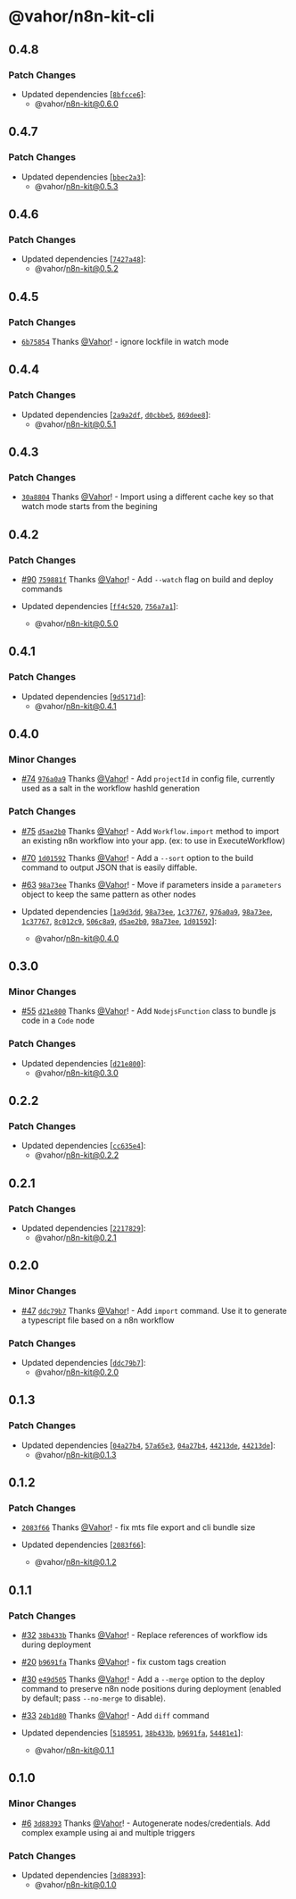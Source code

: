 # @vahor/n8n-kit-cli

## 0.4.8

### Patch Changes

- Updated dependencies [[`8bfcce6`](https://github.com/Vahor/n8n-kit/commit/8bfcce6574170c0641162ab5e8fd2b758d15dc7b)]:
  - @vahor/n8n-kit@0.6.0

## 0.4.7

### Patch Changes

- Updated dependencies [[`bbec2a3`](https://github.com/Vahor/n8n-kit/commit/bbec2a3e6aeec6c0de92b3c47bdc308900a3a0d2)]:
  - @vahor/n8n-kit@0.5.3

## 0.4.6

### Patch Changes

- Updated dependencies [[`7427a48`](https://github.com/Vahor/n8n-kit/commit/7427a48e2febd8b19738ab6e9cc874c6611b8aa2)]:
  - @vahor/n8n-kit@0.5.2

## 0.4.5

### Patch Changes

- [`6b75854`](https://github.com/Vahor/n8n-kit/commit/6b7585492e674c88abde529b065b2cbe5a34f90a) Thanks [@Vahor](https://github.com/Vahor)! - ignore lockfile in watch mode

## 0.4.4

### Patch Changes

- Updated dependencies [[`2a9a2df`](https://github.com/Vahor/n8n-kit/commit/2a9a2dfeec3d5fcf0598b90c1137ecffd66302a9), [`d0cbbe5`](https://github.com/Vahor/n8n-kit/commit/d0cbbe582a5e0977421f7344195b9c628874473c), [`869dee8`](https://github.com/Vahor/n8n-kit/commit/869dee8c059b1aee52946d867f0be0d3d9647315)]:
  - @vahor/n8n-kit@0.5.1

## 0.4.3

### Patch Changes

- [`30a8804`](https://github.com/Vahor/n8n-kit/commit/30a8804f15c709d2ecb167dbebff619138c88836) Thanks [@Vahor](https://github.com/Vahor)! - Import using a different cache key so that watch mode starts from the begining

## 0.4.2

### Patch Changes

- [#90](https://github.com/Vahor/n8n-kit/pull/90) [`759881f`](https://github.com/Vahor/n8n-kit/commit/759881f651a1cbae67e53f284715d61fc497d48f) Thanks [@Vahor](https://github.com/Vahor)! - Add `--watch` flag on build and deploy commands

- Updated dependencies [[`ff4c520`](https://github.com/Vahor/n8n-kit/commit/ff4c520e87e6db717abc033b86a7372b23492d81), [`756a7a1`](https://github.com/Vahor/n8n-kit/commit/756a7a1aa75538505d18d7c41e240577baa9e0fb)]:
  - @vahor/n8n-kit@0.5.0

## 0.4.1

### Patch Changes

- Updated dependencies [[`9d5171d`](https://github.com/Vahor/n8n-kit/commit/9d5171d3f871b396c4040915681b211010fcb04a)]:
  - @vahor/n8n-kit@0.4.1

## 0.4.0

### Minor Changes

- [#74](https://github.com/Vahor/n8n-kit/pull/74) [`976a0a9`](https://github.com/Vahor/n8n-kit/commit/976a0a9de63ae0f16097041eab1bbc7de8a77918) Thanks [@Vahor](https://github.com/Vahor)! - Add `projectId` in config file, currently used as a salt in the workflow hashId generation

### Patch Changes

- [#75](https://github.com/Vahor/n8n-kit/pull/75) [`d5ae2b0`](https://github.com/Vahor/n8n-kit/commit/d5ae2b050abc89951a4144c4884790983b380ab2) Thanks [@Vahor](https://github.com/Vahor)! - Add `Workflow.import` method to import an existing n8n workflow into your app. (ex: to use in ExecuteWorkflow)

- [#70](https://github.com/Vahor/n8n-kit/pull/70) [`1d01592`](https://github.com/Vahor/n8n-kit/commit/1d0159268c127d762de6bc2396b2bb8dbc89f4c5) Thanks [@Vahor](https://github.com/Vahor)! - Add a `--sort` option to the build command to output JSON that is easily diffable.

- [#63](https://github.com/Vahor/n8n-kit/pull/63) [`98a73ee`](https://github.com/Vahor/n8n-kit/commit/98a73ee26e295504c723b8d20c068e9dd55c0890) Thanks [@Vahor](https://github.com/Vahor)! - Move if parameters inside a `parameters` object to keep the same pattern as other nodes

- Updated dependencies [[`1a9d3dd`](https://github.com/Vahor/n8n-kit/commit/1a9d3dddff47fca9e34aab9107c0dee7176aea29), [`98a73ee`](https://github.com/Vahor/n8n-kit/commit/98a73ee26e295504c723b8d20c068e9dd55c0890), [`1c37767`](https://github.com/Vahor/n8n-kit/commit/1c377671c54eac93676e5ef1154db636c8d54b3e), [`976a0a9`](https://github.com/Vahor/n8n-kit/commit/976a0a9de63ae0f16097041eab1bbc7de8a77918), [`98a73ee`](https://github.com/Vahor/n8n-kit/commit/98a73ee26e295504c723b8d20c068e9dd55c0890), [`1c37767`](https://github.com/Vahor/n8n-kit/commit/1c377671c54eac93676e5ef1154db636c8d54b3e), [`8c012c9`](https://github.com/Vahor/n8n-kit/commit/8c012c91ba8449dee3cdaa3e82fffab19499b939), [`506c8a9`](https://github.com/Vahor/n8n-kit/commit/506c8a9ef95a7d0ee283b42242dbe02a97f2d48b), [`d5ae2b0`](https://github.com/Vahor/n8n-kit/commit/d5ae2b050abc89951a4144c4884790983b380ab2), [`98a73ee`](https://github.com/Vahor/n8n-kit/commit/98a73ee26e295504c723b8d20c068e9dd55c0890), [`1d01592`](https://github.com/Vahor/n8n-kit/commit/1d0159268c127d762de6bc2396b2bb8dbc89f4c5)]:
  - @vahor/n8n-kit@0.4.0

## 0.3.0

### Minor Changes

- [#55](https://github.com/Vahor/n8n-kit/pull/55) [`d21e800`](https://github.com/Vahor/n8n-kit/commit/d21e800eb8c504bdc9c04f54b20c487d42f09c0c) Thanks [@Vahor](https://github.com/Vahor)! - Add `NodejsFunction` class to bundle js code in a `Code` node

### Patch Changes

- Updated dependencies [[`d21e800`](https://github.com/Vahor/n8n-kit/commit/d21e800eb8c504bdc9c04f54b20c487d42f09c0c)]:
  - @vahor/n8n-kit@0.3.0

## 0.2.2

### Patch Changes

- Updated dependencies [[`cc635e4`](https://github.com/Vahor/n8n-kit/commit/cc635e4f2c066fabee253c15c19c82e86b256a2f)]:
  - @vahor/n8n-kit@0.2.2

## 0.2.1

### Patch Changes

- Updated dependencies [[`2217829`](https://github.com/Vahor/n8n-kit/commit/221782925a063377d8cdf89ebe6c121a65556ae8)]:
  - @vahor/n8n-kit@0.2.1

## 0.2.0

### Minor Changes

- [#47](https://github.com/Vahor/n8n-kit/pull/47) [`ddc79b7`](https://github.com/Vahor/n8n-kit/commit/ddc79b752dab214c39d0dfc019db5f76dbb7c62a) Thanks [@Vahor](https://github.com/Vahor)! - Add `import` command. Use it to generate a typescript file based on a n8n workflow

### Patch Changes

- Updated dependencies [[`ddc79b7`](https://github.com/Vahor/n8n-kit/commit/ddc79b752dab214c39d0dfc019db5f76dbb7c62a)]:
  - @vahor/n8n-kit@0.2.0

## 0.1.3

### Patch Changes

- Updated dependencies [[`04a27b4`](https://github.com/Vahor/n8n-kit/commit/04a27b4f34071428c2dc4a677eb55d1edcda7c23), [`57a65e3`](https://github.com/Vahor/n8n-kit/commit/57a65e3ce8c00c14f2a7ce2abb0648f88040bb0b), [`04a27b4`](https://github.com/Vahor/n8n-kit/commit/04a27b4f34071428c2dc4a677eb55d1edcda7c23), [`44213de`](https://github.com/Vahor/n8n-kit/commit/44213de27009f1187828f941959109d33176e8cb), [`44213de`](https://github.com/Vahor/n8n-kit/commit/44213de27009f1187828f941959109d33176e8cb)]:
  - @vahor/n8n-kit@0.1.3

## 0.1.2

### Patch Changes

- [`2083f66`](https://github.com/Vahor/n8n-kit/commit/2083f6677a71481d7f974a9e7befc521600d87b3) Thanks [@Vahor](https://github.com/Vahor)! - fix mts file export and cli bundle size

- Updated dependencies [[`2083f66`](https://github.com/Vahor/n8n-kit/commit/2083f6677a71481d7f974a9e7befc521600d87b3)]:
  - @vahor/n8n-kit@0.1.2

## 0.1.1

### Patch Changes

- [#32](https://github.com/Vahor/n8n-kit/pull/32) [`38b433b`](https://github.com/Vahor/n8n-kit/commit/38b433b1a46b57ff9050c6d76aa84e691655f942) Thanks [@Vahor](https://github.com/Vahor)! - Replace references of workflow ids during deployment

- [#20](https://github.com/Vahor/n8n-kit/pull/20) [`b9691fa`](https://github.com/Vahor/n8n-kit/commit/b9691face3605073254b00d4b2b8eb9231bfa6a2) Thanks [@Vahor](https://github.com/Vahor)! - fix custom tags creation

- [#30](https://github.com/Vahor/n8n-kit/pull/30) [`e49d505`](https://github.com/Vahor/n8n-kit/commit/e49d50503262e941ff32b8487d2c1d02c5c11c9d) Thanks [@Vahor](https://github.com/Vahor)! - Add a `--merge` option to the deploy command to preserve n8n node positions during deployment (enabled by default; pass `--no-merge` to disable).

- [#33](https://github.com/Vahor/n8n-kit/pull/33) [`24b1d80`](https://github.com/Vahor/n8n-kit/commit/24b1d80a79b7af664ccd3763c210205e4e47e22f) Thanks [@Vahor](https://github.com/Vahor)! - Add `diff` command

- Updated dependencies [[`5185951`](https://github.com/Vahor/n8n-kit/commit/5185951586e81dd56ea3de6ea645588fd0319795), [`38b433b`](https://github.com/Vahor/n8n-kit/commit/38b433b1a46b57ff9050c6d76aa84e691655f942), [`b9691fa`](https://github.com/Vahor/n8n-kit/commit/b9691face3605073254b00d4b2b8eb9231bfa6a2), [`54481e1`](https://github.com/Vahor/n8n-kit/commit/54481e14594f65d3eb6f1b7d7edc5f7fe48a283d)]:
  - @vahor/n8n-kit@0.1.1

## 0.1.0

### Minor Changes

- [#6](https://github.com/Vahor/n8n-kit/pull/6) [`3d88393`](https://github.com/Vahor/n8n-kit/commit/3d88393cbf164e6fdeadab5e2facb58458042e82) Thanks [@Vahor](https://github.com/Vahor)! - Autogenerate nodes/credentials. Add complex example using ai and multiple triggers

### Patch Changes

- Updated dependencies [[`3d88393`](https://github.com/Vahor/n8n-kit/commit/3d88393cbf164e6fdeadab5e2facb58458042e82)]:
  - @vahor/n8n-kit@0.1.0
